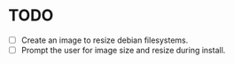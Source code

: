 # TODO

- [ ] Create an image to resize debian filesystems.
- [ ] Prompt the user for image size and resize during install.